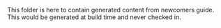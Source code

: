This folder is here to contain generated content from newcomers guide. This would be generated at build time and never checked in.
